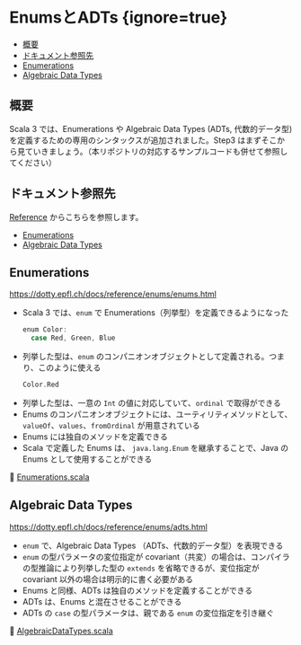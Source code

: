 # EnumsとADTs {ignore=true}

<!-- @import "[TOC]" {cmd="toc" depthFrom=1 depthTo=6 orderedList=false} -->

<!-- code_chunk_output -->

- [概要](#概要)
- [ドキュメント参照先](#ドキュメント参照先)
- [Enumerations](#enumerations)
- [Algebraic Data Types](#algebraic-data-types)

<!-- /code_chunk_output -->

## 概要

Scala 3 では、Enumerations や Algebraic Data Types (ADTs, 代数的データ型) を定義するための専用のシンタックスが追加されました。Step3 はまずそこから見ていきましょう。（本リポジトリの対応するサンプルコードも併せて参照してください）

## ドキュメント参照先

[Reference](https://dotty.epfl.ch/docs/reference/overview.html) からこちらを参照します。

- [Enumerations](https://dotty.epfl.ch/docs/reference/enums/enums.html)
- [Algebraic Data Types](https://dotty.epfl.ch/docs/reference/enums/adts.html)

## Enumerations

https://dotty.epfl.ch/docs/reference/enums/enums.html

- Scala 3 では、`enum` で Enumerations（列挙型）を定義できるようになった
  ```scala
  enum Color:
    case Red, Green, Blue
  ```
- 列挙した型は、`enum` のコンパニオンオブジェクトとして定義される。つまり、このように使える
  ```scala
  Color.Red
  ```
- 列挙した型は、一意の `Int` の値に対応していて、`ordinal` で取得ができる
- Enums のコンパニオンオブジェクトには、ユーティリティメソッドとして、`valueOf`、`values`、`fromOrdinal` が用意されている
- Enums には独自のメソッドを定義できる
- Scala で定義した Enums は、 `java.lang.Enum` を継承することで、Java の Enums として使用することができる

:memo: [Enumerations.scala](/step03/src/main/scala/com/github/shinharad/gettingStartedWithScala3/Enumerations.scala)

## Algebraic Data Types

https://dotty.epfl.ch/docs/reference/enums/adts.html

- `enum` で、Algebraic Data Types （ADTs、代数的データ型）を表現できる
- `enum` の型パラメータの変位指定が covariant（共変）の場合は、コンパイラの型推論により列挙した型の `extends` を省略できるが、変位指定が covariant 以外の場合は明示的に書く必要がある
- Enums と同様、ADTs は独自のメソッドを定義することができる 
- ADTs は、Enums と混在させることができる
- ADTs の `case` の型パラメータは、親である `enum` の変位指定を引き継ぐ

:memo: [AlgebraicDataTypes.scala](/step03/src/main/scala/com/github/shinharad/gettingStartedWithScala3/AlgebraicDataTypes.scala)